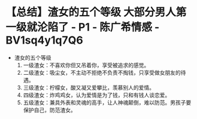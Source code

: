 # 【总结】渣女的五个等级 大部分男人第一级就沦陷了 - P1 - 陈广希情感 - BV1sq4y1q7Q6

-   渣女的五个等级
    1.  一级渣女：不喜欢你但又吊着你，享受被追求的感觉。
    2.  二级渣女：吸尘女，不主动不拒绝不负责不掏钱，只享受做女朋友的待遇。
    3.  三级渣女：柠檬女，酸又凝又爱攀比，羡慕别人的爱情。
    4.  四级渣女：炸鸡鸡女，认为爱情是为了钱，只和有钱人谈恋爱。
    5.  五级渣女：兼具外表和灵魂的高手，让人神魂颠倒，难以防范。男孩子要保护自己，防范渣女。